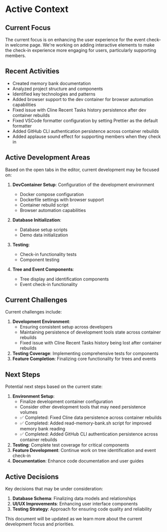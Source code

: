 # Active Context

## Current Focus

The current focus is on enhancing the user experience for the event check-in welcome page. We're working on adding interactive elements to make the check-in experience more engaging for users, particularly supporting members.

## Recent Activities

- Created memory bank documentation
- Analyzed project structure and components
- Identified key technologies and patterns
- Added browser support to the dev container for browser automation capabilities
- Fixed issue with Cline Recent Tasks history persistence after dev container rebuilds
- Fixed VSCode formatter configuration by setting Prettier as the default formatter
- Added GitHub CLI authentication persistence across container rebuilds
- Added applause sound effect for supporting members when they check in

## Active Development Areas

Based on the open tabs in the editor, current development may be focused on:

1. **DevContainer Setup**: Configuration of the development environment

   - Docker compose configuration
   - Dockerfile settings with browser support
   - Container rebuild script
   - Browser automation capabilities

2. **Database Initialization**:

   - Database setup scripts
   - Demo data initialization

3. **Testing**:

   - Check-in functionality tests
   - Component testing

4. **Tree and Event Components**:
   - Tree display and identification components
   - Event check-in functionality

## Current Challenges

Current challenges include:

1. **Development Environment**:
   - Ensuring consistent setup across developers
   - Maintaining persistence of development tools state across container rebuilds
   - Fixed issue with Cline Recent Tasks history being lost after container rebuilds
2. **Testing Coverage**: Implementing comprehensive tests for components
3. **Feature Completion**: Finalizing core functionality for trees and events

## Next Steps

Potential next steps based on the current state:

1. **Environment Setup**:
   - Finalize development container configuration
   - Consider other development tools that may need persistence volumes
   - ✅ Completed: Fixed Cline data persistence across container rebuilds
   - ✅ Completed: Added read-memory-bank.sh script for improved memory bank reading
   - ✅ Completed: Added GitHub CLI authentication persistence across container rebuilds
2. **Testing**: Complete test coverage for critical components
3. **Feature Development**: Continue work on tree identification and event check-in
4. **Documentation**: Enhance code documentation and user guides

## Active Decisions

Key decisions that may be under consideration:

1. **Database Schema**: Finalizing data models and relationships
2. **UI/UX Improvements**: Enhancing user interface components
3. **Testing Strategy**: Approach for ensuring code quality and reliability

This document will be updated as we learn more about the current development focus and priorities.
